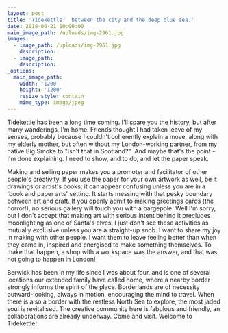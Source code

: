```yaml
---
layout: post
title: 'Tidekettle:  between the city and the deep blue sea.'
date: 2018-06-21 10:00:00
main_image_path: /uploads/img-2961.jpg
images:
  - image_path: /uploads/img-2961.jpg
    description:
  - image_path:
    description:
_options:
  main_image_path:
    width: '1200'
    height: '1200'
    resize_style: contain
    mime_type: image/jpeg
---
```


Tidekettle has been a long time coming. I'll spare you the history, but after many wanderings, I'm home. Friends thought I had taken leave of my senses, probably because I couldn't coherently explain a move, along with my elderly mother, but often without my London-working partner, from my native Big Smoke to "isn't that in Scotland?" &nbsp;And maybe that's the point - I'm done explaining. I need to show, and to do, and let the paper speak.

Making and selling paper makes you a promoter and facilitator of other people's creativity. If you use the paper for your own artwork as well, be it drawings or artist's books, it can appear confusing unless you are in a 'book and paper arts' setting. It starts messing with that pesky boundary between art and craft. If you openly admit to making greetings cards (the horror!), no serious gallery will touch you with a bargepole. Well I'm sorry, but I don't accept that making art with serious intent behind it precludes moonlighting as one of Santa's elves. I just don't see these activities as mutually exclusive unless you are a straight-up snob. I want to share my joy in making with other people. I want them to leave feeling better than when they came in, inspired and energised to make something themselves. To make that happen, a shop with a workspace was the answer, and that was not going to happen in London!

Berwick has been in my life since I was about four, and is one of several locations our extended family have called home, where a nearby border strongly informs the spirit of the place. Borderlands are of necessity outward-looking, always in motion, encouraging the mind to travel. When there is also a border with the restless North Sea to explore, the most jaded soul is revitalised. The creative community here is fabulous and friendly, an collaborations are already underway. Come and visit. Welcome to Tidekettle!

&nbsp;